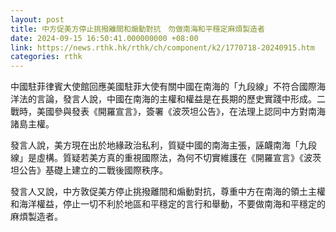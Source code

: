 ```yaml
---
layout: post
title: 中方促美方停止挑撥離間和煽動對抗　勿做南海和平穩定麻煩製造者
date: 2024-09-15 16:50:41.000000000 +08:00
link: https://news.rthk.hk/rthk/ch/component/k2/1770718-20240915.htm
categories: rthk
---
```


中國駐菲律賓大使館回應美國駐菲大使有關中國在南海的「九段線」不符合國際海洋法的言論，發言人說，中國在南海的主權和權益是在長期的歷史實踐中形成。二戰時，美國參與發表《開羅宣言》，簽署《波茨坦公告》，在法理上認同中方對南海諸島主權。

發言人說，美方現在出於地緣政治私利，質疑中國的南海主張，誣衊南海「九段線」是虛構。質疑若美方真的重視國際法，為何不切實維護在《開羅宣言》《波茨坦公告》基礎上建立的二戰後國際秩序。

發言人又說，中方敦促美方停止挑撥離間和煽動對抗，尊重中方在南海的領土主權和海洋權益，停止一切不利於地區和平穩定的言行和舉動，不要做南海和平穩定的麻煩製造者。
